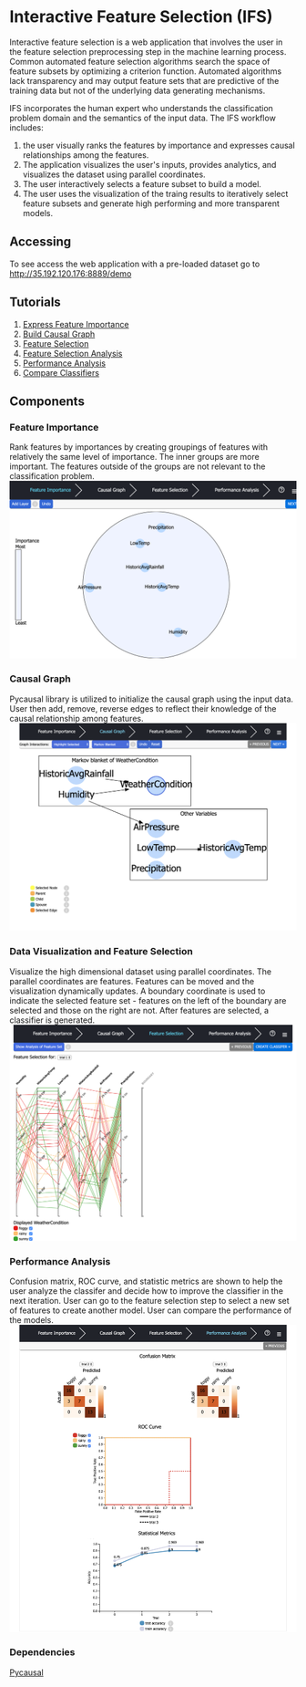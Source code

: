 # Interactive Feature Selection (IFS)
Interactive feature selection is a web application that involves the user in the feature selection preprocessing step in the machine learning process. Common automated feature selection algorithms search the space of feature subsets by optimizing a criterion function. Automated algorithms lack transparency and may output feature sets that are predictive of the training data but not of the underlying data generating mechanisms.

IFS incorporates the human expert who understands the classification problem domain and the semantics of the input data. The IFS workflow includes:
1. the user visually ranks the features by importance and expresses causal relationships among the features. 
2. The application visualizes the user's inputs, provides analytics, and visualizes the dataset using parallel coordinates. 
3. The user interactively selects a feature subset to build a model. 
4. The user uses the visualization of the traing results to iteratively select feature subsets and generate high performing and more transparent models. 

## Accessing
To see access the web application with a pre-loaded dataset go to http://35.192.120.176:8889/demo

## Tutorials 
1. [Express Feature Importance](https://screencast-o-matic.com/watch/cqV3rX3ZtO)
2. [Build Causal Graph](https://screencast-o-matic.com/watch/cqehqu00u4)
3. [Feature Selection](https://screencast-o-matic.com/watch/cqV0nP3ZsW)
4. [Feature Selection Analysis](https://screencast-o-matic.com/watch/cqV3rb3ZtL)
5. [Performance Analysis](https://screencast-o-matic.com/watch/cqnXnj37X7)
6. [Compare Classifiers](https://screencast-o-matic.com/watch/cqnXn73728)


## Components
### Feature Importance 
Rank features by importances by creating groupings of features with relatively the same level of importance. The inner groups are more important. The features outside of the groups are not relevant to the classification problem. </br>
![Feature Importance](./images/FeatureImportance.png)

### Causal Graph
Pycausal library is utilized to initialize the causal graph using the input data. User then add, remove, reverse edges to reflect their knowledge of the causal relationship among features. </br>
![Causal Graph](./images/CausalGraph.png)

### Data Visualization and Feature Selection 
Visualize the high dimensional dataset using parallel coordinates. The parallel coordinates are features. Features can be moved and the visualization dynamically updates. A boundary coordinate is used to indicate the selected feature set - features on the left of the boundary are selected and those on the right are not. After features are selected, a classifier is generated.</br>
![Feature Selection](./images/ParallelCoordinates.png)

### Performance Analysis
Confusion matrix, ROC curve, and statistic metrics are shown to help the user analyze the classifer and decide how to improve the classifier in the next iteration. User can go to the feature selection step to select a new set of features to create another model. User can compare the performance of the models. </br>
![Performance Analysis](./images/PerformanceAnalysis.png)

### Dependencies
[Pycausal](https://github.com/bd2kccd/py-causal)

